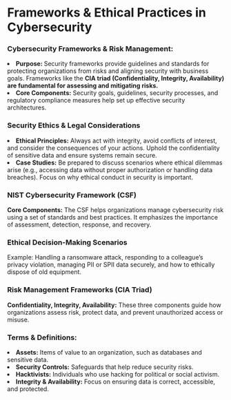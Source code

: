 

<h1>Frameworks & Ethical Practices in Cybersecurity</h1>

<h3>Cybersecurity Frameworks & Risk Management:</h3>
<li><strong>Purpose: </strong>Security frameworks provide guidelines and standards for protecting organizations from risks and aligning security with business goals. Frameworks like the <b>CIA triad (Confidentiality, Integrity, Availability) are fundamental for assessing and mitigating risks.</b></li>
<li><strong>Core Components:</strong> Security goals, guidelines, security processes, and regulatory compliance measures help set up effective security architectures.</li>
<h3>Security Ethics & Legal Considerations</h3>
<li><strong>Ethical Principles:</strong> Always act with integrity, avoid conflicts of interest, and consider the consequences of your actions. Uphold the confidentiality of sensitive data and ensure systems remain secure.</li>
<li><strong>Case Studies:</strong> Be prepared to discuss scenarios where ethical dilemmas arise (e.g., accessing data without proper authorization or handling data breaches). Focus on why ethical conduct in security is important.</li>
<h3>NIST Cybersecurity Framework (CSF)</h3>
<p><strong>Core Components:</strong> The CSF helps organizations manage cybersecurity risk using a set of standards and best practices. It emphasizes the importance of assessment, detection, response, and recovery.</p>
<h3>Ethical Decision-Making Scenarios</h3>
<p><stron>Example:</strong> Handling a ransomware attack, responding to a colleague’s privacy violation, managing PII or SPII data securely, and how to ethically dispose of old equipment.</p>
<h3>Risk Management Frameworks (CIA Triad)</h3>
<p><strong>Confidentiality, Integrity, Availability:</strong> These three components guide how organizations assess risk, protect data, and prevent unauthorized access or misuse.</p>
<h3>Terms & Definitions:</h3>
<li><strong>Assets:</strong> Items of value to an organization, such as databases and sensitive data.</li>
<li><strong>Security Controls:</strong> Safeguards that help reduce security risks.</li>
<li><strong>Hacktivists:</strong> Individuals who use hacking for political or social activism.</li>
<li><strong>Integrity & Availability:</strong> Focus on ensuring data is correct, accessible, and protected.</li>
